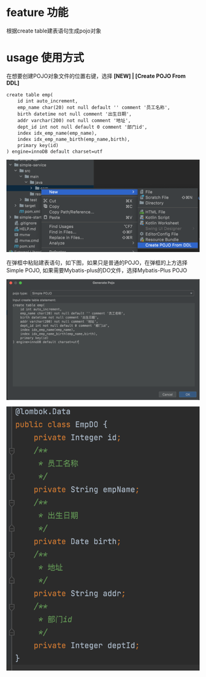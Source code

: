 # feature 功能

根据create table建表语句生成pojo对象


# usage 使用方式


在想要创建POJO对象文件的位置右键，选择
**[NEW] | [Create POJO From DDL]** 



```
create table emp(
    id int auto_increment,
    emp_name char(20) not null default '' comment '员工名称',
    birth datetime not null comment '出生日期',
    addr varchar(200) not null comment '地址',
    dept_id int not null default 0 comment '部门id',
    index idx_emp_name(emp_name),
    index idx_emp_name_birth(emp_name,birth),
    primary key(id)
) engine=innoDB default charset=utf
```

![img1.png](imgs%2Fimg1.png)

在弹框中粘贴建表语句，如下图，如果只是普通的POJO，在弹框的上方选择Simple POJO, 如果需要Mybatis-plus的DO文件，选择Mybatis-Plus POJO

![img2.png](imgs%2Fimg2.png)


![img3.png](imgs%2Fimg3.png)

